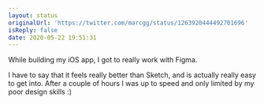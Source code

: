 ```yaml
---
layout: status
originalUrl: 'https://twitter.com/marcgg/status/1263920444492701696'
isReply: false
date: 2020-05-22 19:51:31
---
```


While building my iOS app, I got to really work with Figma. 

I have to say that it feels really better than Sketch, and is actually really easy to get into. After a couple of hours I was up to speed and only limited by my poor design skills :)
